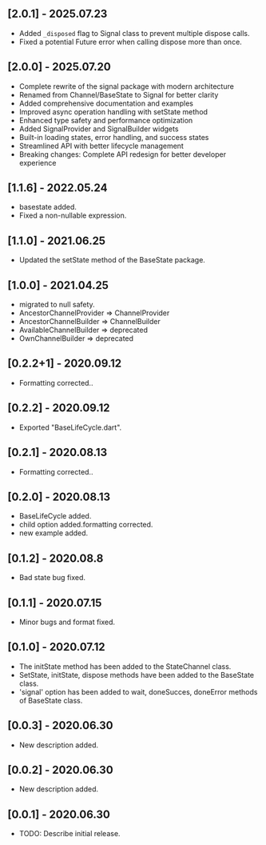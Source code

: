## [2.0.1] - 2025.07.23

* Added `_disposed` flag to Signal class to prevent multiple dispose calls.
* Fixed a potential Future error when calling dispose more than once.

## [2.0.0] - 2025.07.20

* Complete rewrite of the signal package with modern architecture
* Renamed from Channel/BaseState to Signal for better clarity
* Added comprehensive documentation and examples
* Improved async operation handling with setState method
* Enhanced type safety and performance optimization
* Added SignalProvider and SignalBuilder widgets
* Built-in loading states, error handling, and success states
* Streamlined API with better lifecycle management
* Breaking changes: Complete API redesign for better developer experience

## [1.1.6] - 2022.05.24

* basestate added.
* Fixed a non-nullable expression.

## [1.1.0] - 2021.06.25

* Updated the setState method of the BaseState package.
 
## [1.0.0] - 2021.04.25

* migrated to null safety.
* AncestorChannelProvider => ChannelProvider 
* AncestorChannelBuilder => ChannelBuilder 
* AvailableChannelBuilder => deprecated
* OwnChannelBuilder => deprecated

## [0.2.2+1] - 2020.09.12

* Formatting corrected..

## [0.2.2] - 2020.09.12

* Exported "BaseLifeCycle.dart".

## [0.2.1] - 2020.08.13

* Formatting corrected..

## [0.2.0] - 2020.08.13

* BaseLifeCycle added.
* child option added.formatting corrected.
* new example added.

## [0.1.2] - 2020.08.8

* Bad state bug fixed.

## [0.1.1] - 2020.07.15

* Minor bugs and format fixed.

## [0.1.0] - 2020.07.12

* The initState method has been added to the StateChannel class.
* SetState, initState, dispose methods have been added to the BaseState class.
* 'signal' option has been added to wait, doneSucces, doneError methods of BaseState class.

## [0.0.3] - 2020.06.30

* New description added.

## [0.0.2] - 2020.06.30

* New description added.

## [0.0.1] - 2020.06.30

* TODO: Describe initial release.
